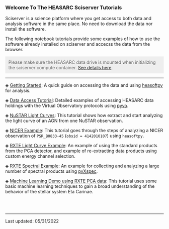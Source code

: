 
### Welcome To The HEASARC Sciserver Tutorials

Sciserver is a science platform where you get access to both data and analysis software in the same place. No need to download the data nor install the software.

The following notebook tutorials provide some examples of how to use the software already installed on sciserver and accecss the data from the browser. 

<div style='color: #666; background: #eee; padding:10px'>
Please make sure the HEASARC data drive is mounted when initializing the sciserver compute container. <a href='https://heasarc.gsfc.nasa.gov/docs/sciserver/'>See details here</a>.
</div>

---



&#9672; [Getting Started](Getting-Started.ipynb): A quick guide on accessing the data and using [heasoftpy](https://github.com/HEASARC/heasoftpy) for analysis.

&#9672; [Data Access Tutorial](data_access.ipynb): Detailed examples of accessing HEASARC data holdings with the Virtual Observatory protocols using [pyvo](https://pyvo.readthedocs.io/en/latest/). 

&#9672; [NuSTAR Light Curves](nustar_lightcurve_example.ipynb): This tutorial shows how extract and start analyzing the light curve of an AGN from one NuSTAR observation.

&#9672; [NICER Example](nicer-example.ipynb): This tutorial goes through the steps of analyzing a NICER observation of `PSR_B0833-45` (`obsid = 4142010107`) using `heasoftpy`.

&#9672; [RXTE Light Curve Example](rxte_example_lightcurves.ipynb): An example of using the standard products from the PCA detector, and example of re-extracting data products using custom energy channel selection.

&#9672; [RXTE Spectral Example](rxte_example_spectral.ipynb): An example for collecting and analyzing a large number of spectral products using [pyXspec](https://heasarc.gsfc.nasa.gov/xanadu/xspec/python/html/index.html).

&#9672; [Machine Learning Demo using RXTE PCA data](demo_rxte_ml.ipynb): This tutorial uses some basic machine learning techniques to gain a broad understanding of the behavior of the stellar system Eta Carinae.


<br />
<br />

---
Last updated: 05/31/2022